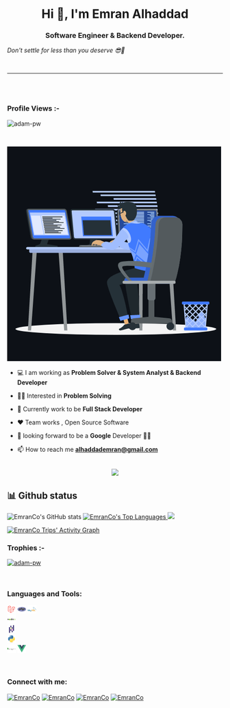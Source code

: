 <h1 align="center">Hi 👋, I'm Emran Alhaddad </h1>
<h3 align="center">Software Engineer & Backend Developer.</h3>
 <p> <em>Don't settle for less than you deserve
😎💯</em></p>
<br>
<hr>
<br>
<br>
<p align="right"> <h3>Profile Views :-</h3> <img src="https://komarev.com/ghpvc/?username=emranco&label=Profile%20views&color=0e75b6&style=flat"
    alt="adam-pw" /> 
  </p>
<br>

<p>
 <img src="https://github.com/EmranCo/EmranCo/blob/main/animation_500_kxa883sd.gif" alt="EmranCo" />
</p>


- 💻 I am working as **Problem Solver & System Analyst & Backend Developer** 

- 🕵️‍♂️ Interested in **Problem Solving** 

- :seedling: Currently work to be **Full Stack Developer** 

- :heart: Team works , Open Source Software 

- 💭 looking forward to be a **Google** Developer 💪🤩



- 📫 How to reach me **alhaddademran@gmail.com**

<br>

<div align="center">
  <a href="https://open.spotify.com/user/6s6pbtefezpookh8gwnkko15v">
    <img src="https://readme-spotify-tingz.vercel.app/api/now-playing">
  </a>
</div>

## 📊 Github status



![EmranCo's GitHub stats](https://github-readme-stats.vercel.app/api?username=EmranCo&show_icons=true&theme=radical) 
<a href="https://github.com/EmranCo/github-readme-stats">
<img alt="EmranCo's Top Languages" src="https://github-readme-stats.vercel.app/api/top-langs/?username=emranco&langs_count=8&layout=compact&theme=react&hide_border=true&bg_color=1F222E&title_color=F85D7F&icon_color=F8D866&hide=Jupyter%20Notebook" height="192px"/>
<img  src="https://github-readme-streak-stats.herokuapp.com/?user=emranco&theme=gruvbox&hide_border=true" /> 
</a>
<br>

[![EmranCo Trips' Activity Graph](https://activity-graph.herokuapp.com/graph?username=emranco&custom_title=EmranCo%20Trips's%20Contribution%20Graph&theme=gruvbox&bg_color=282828&hide_border=true&line=d1a01f&point=c58545)](https://curative-plateform.herokuapp.com)
<br>
<h3>Trophies :-</h3>
<p align="left"> 
<a href="https://github.com/emranco/github-profile-trophy"><img
      src="https://github-profile-trophy.vercel.app/?username=emranco&bg_color=0d1117&text_color=ffffff" alt="adam-pw" /></a> 
</p>

<p align="left"> <a href="https://twitter.com/" target="blank"><img
      src="https://img.shields.io/twitter/follow/?logo=twitter&style=for-the-badge" alt="" /></a> </p>


<h3 align="left">Languages and Tools:</h3>
<p align="left"> 

<code><img src="https://raw.githubusercontent.com/github/explore/80688e429a7d4ef2fca1e82350fe8e3517d3494d/topics/laravel/laravel.png" width="20" height="20"></code>
<code><img src="https://raw.githubusercontent.com/github/explore/80688e429a7d4ef2fca1e82350fe8e3517d3494d/topics/php/php.png" width="20" height="20"></code>
<code><img src="https://raw.githubusercontent.com/devicons/devicon/master/icons/mysql/mysql-original-wordmark.svg" alt="mysql" width="20" height="20" /> </code>
<code><img src="https://raw.githubusercontent.com/devicons/devicon/master/icons/nodejs/nodejs-original-wordmark.svg" alt="nodejs" width="20" height="20" /> </code>
<code><img src="https://raw.githubusercontent.com/devicons/devicon/2ae2a900d2f041da66e950e4d48052658d850630/icons/pandas/pandas-original.svg" alt="pandas" width="20" height="20" /> </code>
<code><img src="https://raw.githubusercontent.com/devicons/devicon/master/icons/python/python-original.svg" alt="python" width="20" height="20" /> </code>
<code><img src="https://raw.githubusercontent.com/github/explore/80688e429a7d4ef2fca1e82350fe8e3517d3494d/topics/mongodb/mongodb.png" width="20" height="20"></code>
<code><img src="https://raw.githubusercontent.com/github/explore/80688e429a7d4ef2fca1e82350fe8e3517d3494d/topics/vue/vue.png" width="20" height="20"></code>
</p>
<br>


<h3 align="left">Connect with me:</h3>
<p align="left">
   
 <a href="https://wa.me/967770774255" target="blank"><img align="center"
      src="https://raw.githubusercontent.com/rahuldkjain/github-profile-readme-generator/master/src/images/icons/Social/whatsapp.svg"
      alt="EmranCo" height="30" width="40" /></a> 
  <a href="https://www.linkedin.com/in/emran-alhaddad-859523225" target="blank"><img align="center"
      src="https://raw.githubusercontent.com/rahuldkjain/github-profile-readme-generator/master/src/images/icons/Social/linked-in-alt.svg"
      alt="EmranCo" height="30" width="40" /></a> 
  <a href="https://www.facebook.com/profile.php?id=100007355978197" target="blank"><img align="center"
      src="https://raw.githubusercontent.com/rahuldkjain/github-profile-readme-generator/master/src/images/icons/Social/facebook.svg"
      alt="EmranCo" height="30" width="40" /></a> 
 <a href="https://twitter.com/EngEmranAli1/" target="blank"><img align="center"
      src="https://raw.githubusercontent.com/rahuldkjain/github-profile-readme-generator/master/src/images/icons/Social/twitter.svg"
      alt="EmranCo" height="30" width="40" /></a> 
</p>

<br>
